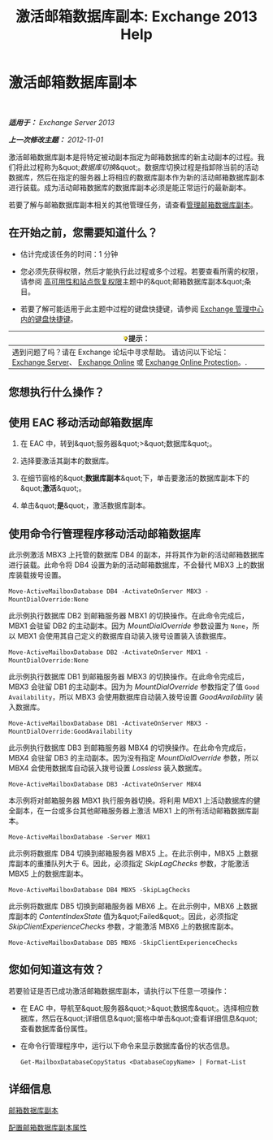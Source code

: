 ﻿---
title: '激活邮箱数据库副本: Exchange 2013 Help'
TOCTitle: 激活邮箱数据库副本
ms:assetid: d948269b-c902-4d8d-8c2b-269473359baa
ms:mtpsurl: https://technet.microsoft.com/zh-cn/library/Ee364750(v=EXCHG.150)
ms:contentKeyID: 50491759
ms.date: 05/21/2018
mtps_version: v=EXCHG.150
ms.translationtype: MT
---

# 激活邮箱数据库副本

 

_**适用于：** Exchange Server 2013_

_**上一次修改主题：** 2012-11-01_

激活邮箱数据库副本是将特定被动副本指定为邮箱数据库的新主动副本的过程。我们将此过程称为\&quot;*数据库切换*\&quot;。数据库切换过程是指卸除当前的活动数据库，然后在指定的服务器上将相应的数据库副本作为新的活动邮箱数据库副本进行装载。成为活动邮箱数据库的数据库副本必须是能正常运行的最新副本。

若要了解与邮箱数据库副本相关的其他管理任务，请查看[管理邮箱数据库副本](managing-mailbox-database-copies-exchange-2013-help.md)。

## 在开始之前，您需要知道什么？

  - 估计完成该任务的时间：1 分钟

  - 您必须先获得权限，然后才能执行此过程或多个过程。若要查看所需的权限，请参阅 [高可用性和站点恢复权限](high-availability-and-site-resilience-permissions-exchange-2013-help.md)主题中的\&quot;邮箱数据库副本\&quot;条目。

  - 若要了解可能适用于此主题中过程的键盘快捷键，请参阅 [Exchange 管理中心内的键盘快捷键](keyboard-shortcuts-in-the-exchange-admin-center-exchange-online-protection-help.md)。

<table>
<thead>
<tr class="header">
<th><img src="images/Bb124558.tip(EXCHG.150).gif" title="提示" alt="提示" />提示：</th>
</tr>
</thead>
<tbody>
<tr class="odd">
<td>遇到问题了吗？请在 Exchange 论坛中寻求帮助。 请访问以下论坛：<a href="https://go.microsoft.com/fwlink/p/?linkid=60612">Exchange Server</a>、 <a href="https://go.microsoft.com/fwlink/p/?linkid=267542">Exchange Online</a> 或 <a href="https://go.microsoft.com/fwlink/p/?linkid=285351">Exchange Online Protection</a>。.</td>
</tr>
</tbody>
</table>


## 您想执行什么操作？

## 使用 EAC 移动活动邮箱数据库

1.  在 EAC 中，转到\&quot;服务器\&quot;\>\&quot;数据库\&quot;。

2.  选择要激活其副本的数据库。

3.  在细节窗格的\&quot;**数据库副本**\&quot;下，单击要激活的数据库副本下的\&quot;**激活**\&quot;。

4.  单击\&quot;**是**\&quot;，激活数据库副本。

## 使用命令行管理程序移动活动邮箱数据库

此示例激活 MBX3 上托管的数据库 DB4 的副本，并将其作为新的活动邮箱数据库进行装载。此命令将 DB4 设置为新的活动邮箱数据库，不会替代 MBX3 上的数据库装载拨号设置。

    Move-ActiveMailboxDatabase DB4 -ActivateOnServer MBX3 -MountDialOverride:None

此示例执行数据库 DB2 到邮箱服务器 MBX1 的切换操作。在此命令完成后，MBX1 会驻留 DB2 的主动副本。因为 *MountDialOverride* 参数设置为 `None`，所以 MBX1 会使用其自己定义的数据库自动装入拨号设置装入该数据库。

    Move-ActiveMailboxDatabase DB2 -ActivateOnServer MBX1 -MountDialOverride:None

此示例执行数据库 DB1 到邮箱服务器 MBX3 的切换操作。在此命令完成后，MBX3 会驻留 DB1 的主动副本。因为为 *MountDialOverride* 参数指定了值 `Good Availability`，所以 MBX3 会使用数据库自动装入拨号设置 *GoodAvailability* 装入数据库。

    Move-ActiveMailboxDatabase DB1 -ActivateOnServer MBX3 -MountDialOverride:GoodAvailability

此示例执行数据库 DB3 到邮箱服务器 MBX4 的切换操作。在此命令完成后，MBX4 会驻留 DB3 的主动副本。因为没有指定 *MountDialOverride* 参数，所以 MBX4 会使用数据库自动装入拨号设置 *Lossless* 装入数据库。

    Move-ActiveMailboxDatabase DB3 -ActivateOnServer MBX4

本示例将对邮箱服务器 MBX1 执行服务器切换。将利用 MBX1 上活动数据库的健全副本，在一台或多台其他邮箱服务器上激活 MBX1 上的所有活动邮箱数据库副本。

    Move-ActiveMailboxDatabase -Server MBX1

此示例将数据库 DB4 切换到邮箱服务器 MBX5 上。在此示例中，MBX5 上数据库副本的重播队列大于 6。因此，必须指定 *SkipLagChecks* 参数，才能激活 MBX5 上的数据库副本。

    Move-ActiveMailboxDatabase DB4 MBX5 -SkipLagChecks

此示例将数据库 DB5 切换到邮箱服务器 MBX6 上。在此示例中，MBX6 上数据库副本的 *ContentIndexState* 值为\&quot;Failed\&quot;。因此，必须指定 *SkipClientExperienceChecks* 参数，才能激活 MBX6 上的数据库副本。

    Move-ActiveMailboxDatabase DB5 MBX6 -SkipClientExperienceChecks

## 您如何知道这有效？

若要验证是否已成功激活邮箱数据库副本，请执行以下任意一项操作：

  - 在 EAC 中，导航至\&quot;服务器\&quot;\>\&quot;数据库\&quot;。选择相应数据库，然后在\&quot;详细信息\&quot;窗格中单击\&quot;查看详细信息\&quot;查看数据库备份属性。

  - 在命令行管理程序中，运行以下命令来显示数据库备份的状态信息。
    
        Get-MailboxDatabaseCopyStatus <DatabaseCopyName> | Format-List

## 详细信息

[邮箱数据库副本](mailbox-database-copies-exchange-2013-help.md)

[配置邮箱数据库副本属性](configure-mailbox-database-copy-properties-exchange-2013-help.md)

